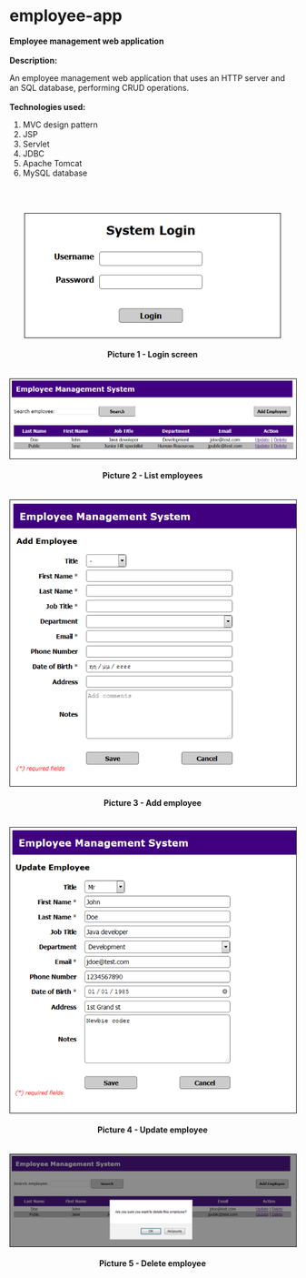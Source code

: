 # employee-app
<b>Employee management web application</b>
<br><br>
<b>Description:</b>

An employee management web application that uses an HTTP server and an SQL database,
performing CRUD operations.
<br><br>
<b>Technologies used:</b>
<br>
<ol>
	<li>MVC design pattern</li>
	<li>JSP</li>
	<li>Servlet</li>
	<li>JDBC</li>
	<li>Apache Tomcat</li>
	<li>MySQL database</li>
</ol>

<br><br>
<div align="center">
	<img src="./images/01.Login.png" width="450" border="1" />
	<br><br>
	<b>Picture 1 - Login screen</b>
</div>
<br><br>
<div align="center">
	<img src="./images/02.Employee_List.png" width="650" border="1" />
	<br><br>
	<b>Picture 2 - List employees</b>
</div>
<br><br>
<div align="center">
	<img src="./images/03.Add_Employee.png" width="550" border="1" />
	<br><br>
	<b>Picture 3 - Add employee</b>
</div>
<br><br>
<div align="center">
	<img src="./images/04.Update_Employee.png" width="550" border="1" />
	<br><br>
	<b>Picture 4 - Update employee</b>
</div>
<br><br>
<div align="center">
	<img src="./images/05.Delete_Employee.png" width="650" border="1" />
	<br><br>
	<div align="center">
		<b>Picture 5 - Delete employee</b>
	</div>	
</div>